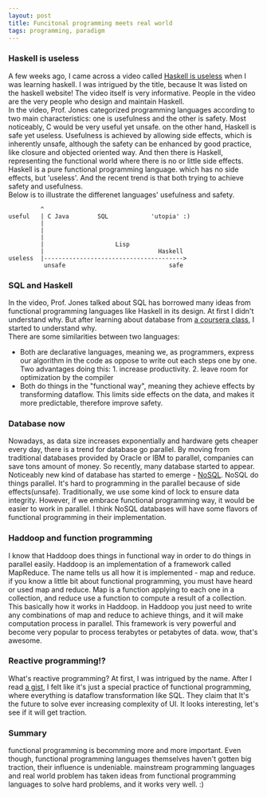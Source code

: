 ```yaml
---
layout: post
title: Funcitonal programming meets real world
tags: programming, paradigm
---
```


### Haskell is useless
A few weeks ago, I came across a video called [Haskell is useless](https://www.youtube.com/watch?v=iSmkqocn0oQ) when I was learning haskell. I was intrigued by the title, because It was listed on the haskell website! The video itself is very informative. People in the video are the very people who design and maintain Haskell. </br>
In the video, Prof. Jones categorized programming languages according to two main characteristics: one is usefulness and the other is safety. Most noticeably, C would be very useful yet unsafe. on the other hand, Haskell is safe yet useless. Usefulness is achieved by allowing side effects, which is inherently unsafe, although the safety can be enhanced by good practice, like closure and objected oriented way. And then there is Haskell, representing the functional world where there is no or little side effects. Haskell is a pure functional programming language. which has no side effects, but 'useless'. And the recent trend is that both trying to achieve safety and usefulness. </br>
Below is to illustrate the differenet languages' usefulness and safety.

```
         ^ 
useful   | C Java        SQL            'utopia' :)
         |                    
         |
         |
         |                    Lisp
         |                                Haskell
useless  |--------------------------------------->
          unsafe                             safe
```

### SQL and Haskell
In the video, Prof. Jones talked about SQL has borrowed many ideas from functional programming languages like Haskell in its design. At first I didn't understand why. But after learning about database from [a coursera class](https://www.coursera.org/course/datasci), I started to understand why.</br>
There are some similarities between two languages:
- Both are declarative languages, meaning we, as programmers, express our algorithm in the code as oppose to write out each steps one by one. Two advantages doing this: 1. increase productivity. 2. leave room for optimization by the compiler
- Both do things in the "functional way", meaning they achieve effects by transforming dataflow. This limits side effects on the data, and makes it more predictable, therefore improve safety.

### Database now
Nowadays, as data size increases exponentially and hardware gets cheaper every day, there is a trend for database go parallel. By moving from traditional databases provided by Oracle or IBM to parallel, companies can save tons amount of money. So recently, many database started to appear. Noticeably new kind of database has started to emerge - [NoSQL](http://en.wikipedia.org/wiki/NoSQL). NoSQL do things parallel. It's hard to programming in the parallel because of side effects(unsafe). Traditionally, we use some kind of lock to ensure data integrity. However, if we embrace functional programming way, it would be easier to work in parallel. I think NoSQL databases will have some flavors of functional programming in their implementation. 

### Haddoop and function programming
I know that Haddoop does things in functional way in order to do things in parallel easily. Haddoop is an implementation of a framework called MapReduce. The name tells us all how it is implemented - map and reduce. if you know a little bit about functional programming, you must have heard or used map and reduce. Map is a function applying to each one in a collection, and reduce use a function to compute a result of a collection. This basically how it works in Haddoop. in Haddoop you just need to write any combinations of map and reduce to achieve things, and it will make computation process in parallel. This framework is very powerful and become very popular to process terabytes or petabytes of data. wow, that's awesome.

### Reactive programming!?
What's reactive programming? At first, I was intrigued by the name. After I read [a gist](https://gist.github.com/staltz/868e7e9bc2a7b8c1f754), I felt like it's just a special practice of functional programming, where everything is dataflow transformation like SQL. They claim that It's the future to solve ever increasing complexity of UI. It looks interesting, let's see if it will get traction.

### Summary
functional programming is becomming more and more important. Even though, functional programming languages themselves haven't gotten big traction, their influence is undeniable. mainstream programming languages and real world problem has taken ideas from functional programming languages to solve hard problems, and it works very well. :)





